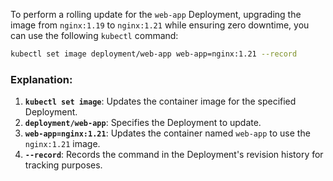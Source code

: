 To perform a rolling update for the `web-app` Deployment, upgrading the image from `nginx:1.19` to `nginx:1.21` while ensuring zero downtime, you can use the following `kubectl` command:

```bash
kubectl set image deployment/web-app web-app=nginx:1.21 --record
```

### Explanation:
1. **`kubectl set image`**: Updates the container image for the specified Deployment.
2. **`deployment/web-app`**: Specifies the Deployment to update.
3. **`web-app=nginx:1.21`**: Updates the container named `web-app` to use the `nginx:1.21` image.
4. **`--record`**: Records the command in the Deployment's revision history for tracking purposes.